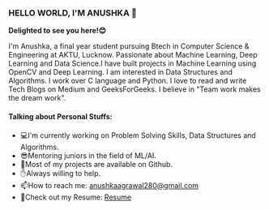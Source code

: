 ### HELLO WORLD, I'M ANUSHKA 👋

**Delighted to see you here!😊**

I'm Anushka, a final year student pursuing Btech in Computer Science & Engineering at AKTU, Lucknow. Passionate about Machine Learning, Deep Learning and Data Science.I have built projects in Machine Learning using OpenCV and Deep Learning. I am interested in Data Structures and Algorithms. I work over C language and Python. I love to read and write Tech Blogs on Medium and GeeksForGeeks. I believe in "Team work makes the dream work".

#### Talking about Personal Stuffs:

* 💻I'm currently working on Problem Solving Skills, Data Structures and Algorithms.
* 😎Mentoring juniors in the field of ML/AI.
* 🔭Most of my projects are available on Github.
* ✋Always willing to help.
* 📫How to reach me: anushkaagrawal280@gmail.com
* 📝Check out my Resume: [Resume](https://drive.google.com/file/d/1w3oxMo8LNIyBWXH7XvFgIRAuXYs0kass/view?usp=sharing)
